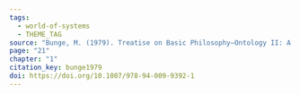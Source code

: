 ```yaml
---
tags:
  - world-of-systems
  - THEME_TAG
source: "Bunge, M. (1979). Treatise on Basic Philosophy—Ontology II: A World of Systems. Springer Netherlands."
page: "21"
chapter: "1"
citation_key: bunge1979
doi: https://doi.org/10.1007/978-94-009-9392-1
---
```


